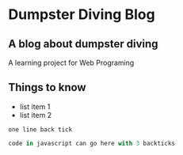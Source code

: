 # Dumpster Diving Blog
## A blog about dumpster diving
A learning project for Web Programing 

## Things to know
 - list item 1
 - list item 2

`one line back tick`

``` javascript 
code in javascript can go here with 3 backticks
```
